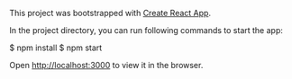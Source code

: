 This project was bootstrapped with [Create React App](https://github.com/facebookincubator/create-react-app).

In the project directory, you can run following commands to start the app:

$ npm install
$ npm start

Open [http://localhost:3000](http://localhost:3000) to view it in the browser.
